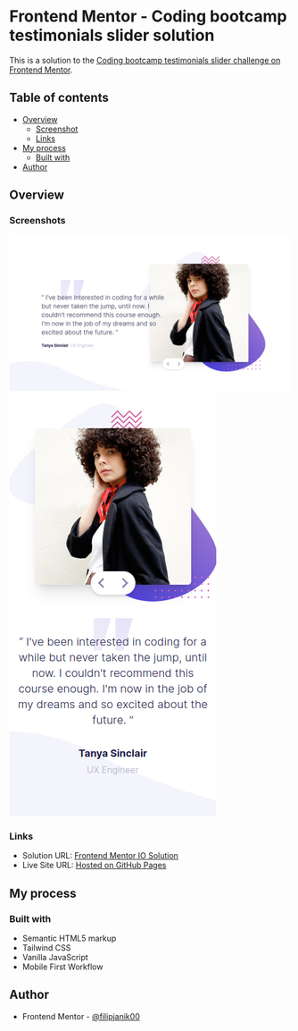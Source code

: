 # Frontend Mentor - Coding bootcamp testimonials slider solution

This is a solution to the [Coding bootcamp testimonials slider challenge on Frontend Mentor](https://www.frontendmentor.io/challenges/coding-bootcamp-testimonials-slider-4FNyLA8JL).

## Table of contents

- [Overview](#overview)
  - [Screenshot](#screenshot)
  - [Links](#links)
- [My process](#my-process)
  - [Built with](#built-with)
- [Author](#author)

## Overview

### Screenshots

![](./screenshots/desktop-preview.png)
![](./screenshots/mobile-preview.png)

### Links

- Solution URL: [Frontend Mentor IO Solution](https://www.frontendmentor.io/solutions/testimonials-slider-using-vanillajs-and-tailwindcss-qSsSEkAC9p)
- Live Site URL: [Hosted on GitHub Pages](https://filipjanik00.github.io/testimonials_slider/)

## My process

### Built with

- Semantic HTML5 markup
- Tailwind CSS
- Vanilla JavaScript
- Mobile First Workflow

## Author

- Frontend Mentor - [@filipjanik00](https://www.frontendmentor.io/profile/filipjanik00)
